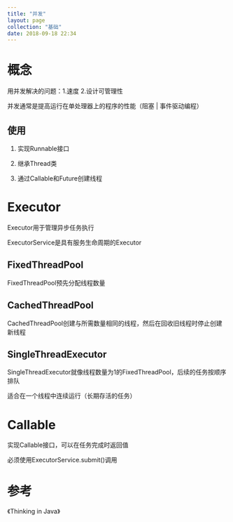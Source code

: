 ```yaml
---
title: "并发"
layout: page
collection: "基础"
date: 2018-09-18 22:34
---
```


# 概念

用并发解决的问题：1.速度 2.设计可管理性

并发通常是提高运行在单处理器上的程序的性能（阻塞 | 事件驱动编程）

## 使用

1. 实现Runnable接口

2. 继承Thread类

3. 通过Callable和Future创建线程

# Executor

Executor用于管理异步任务执行

ExecutorService是具有服务生命周期的Executor

## FixedThreadPool

FixedThreadPool预先分配线程数量

## CachedThreadPool

CachedThreadPool创建与所需数量相同的线程，然后在回收旧线程时停止创建新线程

## SingleThreadExecutor

SingleThreadExecutor就像线程数量为1的FixedThreadPool，后续的任务按顺序排队

适合在一个线程中连续运行（长期存活的任务）

# Callable

实现Callable接口，可以在任务完成时返回值

必须使用ExecutorService.submit()调用

# 参考

《Thinking in Java》